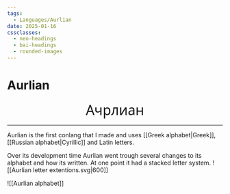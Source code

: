 ```yaml
---
tags:
  - Languages/Aurlian
date: 2025-01-16
cssclasses:
  - neo-headings
  - bai-headings
  - rounded-images
---
```

# Aurlian
<p style="font-size:xx-large;text-align:center;margin:0;font-family:sans;">Ачрлиан</p>

***
Aurlian is the first conlang that I made and uses [[Greek alphabet|Greek]], [[Russian alphabet|Cyrillic]] and Latin letters.

Over its development time Aurlian went trough several changes to its alphabet and how its written. At one point it had a stacked letter system.
![[Aurlian letter extentions.svg|600]]



![[Aurlian alphabet]]